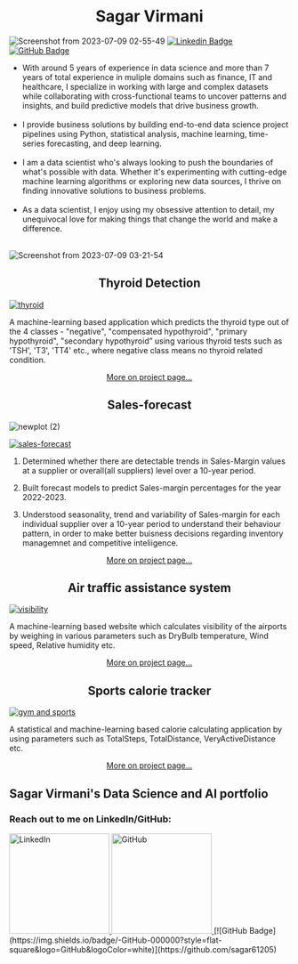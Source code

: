 <H1 align="center">Sagar Virmani</H1>

![Screenshot from 2023-07-09 02-55-49](https://github.com/sagar61205/portfolio/assets/5305547/78892370-9516-47f9-b4a9-3d5f7adab11c)
[![Linkedin Badge](https://img.shields.io/badge/-LinkedIn-0e76a8?style=flat-square&logo=Linkedin&logoColor=white)](https://linkedin.com/in/sagar-virmani/)
[![GitHub Badge](https://img.shields.io/badge/-GitHub-000000?style=flat-square&logo=GitHub&logoColor=white)](https://github.com/sagar61205)


<ul>
<li>With around 5 years of experience in data science and more than 7 years of total experience in muliple domains such as finance, IT and healthcare, I specialize in working with large and complex datasets while collaborating with cross-functional teams to uncover patterns and insights, and build predictive models that drive business growth.</li><br/>

<li>I provide business solutions by building end-to-end data science project pipelines using Python, statistical analysis, machine learning, time-series forecasting, and deep learning.</li><br/>

<li>I am a data scientist who's always looking to push the boundaries of what's possible with data. Whether it's experimenting with cutting-edge machine learning algorithms or exploring new data sources, I thrive on finding innovative solutions to business problems.</li><br/>

<li>As a data scientist, I enjoy using my obsessive attention to detail, my unequivocal love for making things that change the world and make a difference.</li><br/>
</ul>


![Screenshot from 2023-07-09 03-21-54](https://github.com/sagar61205/portfolio/assets/5305547/4692e3df-a341-4448-9a5c-89d905a5844e)



<H2 align="center"> Thyroid Detection</H2>

<a href="https://sagar61205.github.io/Thyroid-detection" class="btn btn-primary btn-lg">![thyroid](https://github.com/sagar61205/portfolio/assets/5305547/f6e3e3e1-5511-45bc-9e7a-b36977ce928c)</a>

A machine-learning based application which predicts the thyroid type out of the 4 classes - "negative", "compensated hypothyroid", "primary hypothyroid", "secondary hypothyroid” using various thyroid tests such as 'TSH', 'T3', 'TT4' etc., where negative class means no thyroid related condition.

<p align="center"><a href="https://sagar61205.github.io/Thyroid-detection" class="btn btn-primary btn-lg">More on project page...</a></p>


<H2 align="center"> Sales-forecast</H2>

![newplot (2)](https://github.com/sagar61205/Buy-margin-forecast/assets/5305547/e7ebfc50-1724-4fad-8f05-e2d12eaa157d)

<a href="https://sagar61205.github.io/Sales-forecast/" class="btn btn-primary btn-lg">![sales-forecast](https://github.com/sagar61205/portfolio/assets/5305547/243136849-aa6339a8-20b4-4f69-8741-e5de399fbaff)</a>

1. Determined whether there are detectable trends in Sales-Margin values at a supplier or overall(all suppliers) level over a 10-year period.

2. Built forecast models to predict Sales-margin percentages for the year 2022-2023.

3. Understood seasonality, trend and variability of Sales-margin for each individual supplier over a 10-year period to understand their behaviour pattern, in order to make better buisness decisions regarding inventory managemnet and competitive inteliigence.

<p align="center"><a href="https://sagar61205.github.io/Sales-forecast/" class="button">More on project page...</a></p>

<H2 align="center"> Air traffic assistance system</H2>

<a href="https://sagar61205.github.io/Air-traffic-assistance-system" class="button">![visibility](https://github.com/sagar61205/portfolio/assets/5305547/8ba24ef2-a9ab-4ce9-90ca-4593c932e994)</a>

A machine-learning based website which calculates visibility of the airports by weighing in various parameters such as DryBulb temperature, Wind speed, Relative humidity etc.

<p align="center"><a href="https://sagar61205.github.io/Air-traffic-assistance-system" class="button">More on project page...</a></p>


<H2 align="center"> Sports calorie tracker </H2>

<a href="https://sagar61205.github.io/Gym-and-sports-calorie-tracker/" class="button">![gym and sports](https://github.com/sagar61205/portfolio/assets/5305547/7505433f-75ad-40d2-8529-ab168924cca8)</a>

A statistical and machine-learning based calorie calculating application by using parameters such as TotalSteps, TotalDistance, VeryActiveDistance etc.

<p align="center"><a href="https://sagar61205.github.io/Gym-and-sports-calorie-tracker/" class="button">More on project page...</a></p>

## Sagar Virmani's Data Science and AI portfolio
### Reach out to me on LinkedIn/GitHub: 
<a href="https://linkedin.com/in/sagar-virmani/">
  <img 
    src="https://img.shields.io/badge/-LinkedIn-0e76a8?style=flat-square&logo=Linkedin&logoColor=white" 
    alt="LinkedIn"
    width="180"
  />
</a>

<a href="https://github.com/sagar61205">
  <img 
    src="https://img.shields.io/badge/-GitHub-000000?style=flat-square&logo=GitHub&logoColor=white"
    alt="GitHub"
    width="180"
  />
</a>
[![GitHub Badge](https://img.shields.io/badge/-GitHub-000000?style=flat-square&logo=GitHub&logoColor=white)](https://github.com/sagar61205)

